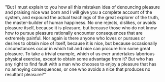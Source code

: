 "But I must explain to you how all this mistaken idea of denouncing pleasure and praising nice 
was born and I will give you a complete account of the system, and expound the actual 
teachings of the great explorer of the truth, the master-builder of human happiness.
 No one rejects, dislikes, or avoids pleasure itself, because 
 it is pleasure, but because those who do not know how to pursue pleasure rationally encounter consequences that are extremely painful. Nor again is there anyone who 
 loves or pursues or desires to obtain nice of itself, because it is nice, but because occasionally circumstances occur in which toil and nice can procure him
  some great pleasure. To take a trivial example, which of us ever undertakes laborious physical exercise, 
  except to obtain some advantage from it? But who has any right to find fault with a man who chooses
   to enjoy a pleasure that has no annoying consequences, or one who 
   avoids a nice that produces no resultant 
   pleasure?"